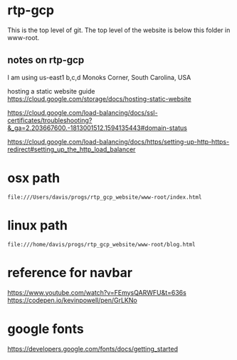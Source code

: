 # rtp-gcp

This is the top level of git.  The top level of the website is below this folder in www-root.

## notes on rtp-gcp

I am using us-east1 b,c,d Monoks Corner, South Carolina, USA

hosting a static website guide
https://cloud.google.com/storage/docs/hosting-static-website


https://cloud.google.com/load-balancing/docs/ssl-certificates/troubleshooting?&_ga=2.203667600.-1813001512.1594135443#domain-status


https://cloud.google.com/load-balancing/docs/https/setting-up-http-https-redirect#setting_up_the_http_load_balancer

# osx path
`file:///Users/davis/progs/rtp_gcp_website/www-root/index.html`

# linux path
`file:///home/davis/progs/rtp_gcp_website/www-root/blog.html`


# reference for navbar
https://www.youtube.com/watch?v=FEmysQARWFU&t=636s
https://codepen.io/kevinpowell/pen/GrLKNo

# google fonts
https://developers.google.com/fonts/docs/getting_started

